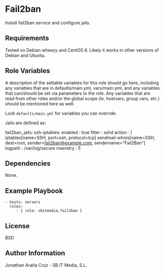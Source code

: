 Fail2ban
========

Install fail2ban service and configure jails.

Requirements
------------

Tested on Debian wheezy and CentOS 6. Likely it works in other versions of Debian and Ubuntu.

Role Variables
--------------

A description of the settable variables for this role should go here, including any variables that are in defaults/main.yml, vars/main.yml, and any variables that can/should be set via parameters to the role. Any variables that are read from other roles and/or the global scope (ie. hostvars, group vars, etc.) should be mentioned here as well.

Look `defaults/main.yml` for variables you can override.

Jails are defined as:

fail2ban_jails:
  ssh-iptables:
    enabled  : true
    filter   : sshd
    action   : |
      iptables[name=SSH, port=ssh, protocol=tcp]
      sendmail-whois[name=SSH, dest=root, sender=fail2ban@example.com, sendername="Fail2Ban"]
    logpath  : /var/log/secure
    maxretry : 5

Dependencies
------------

None.

Example Playbook
-------------------------

    - hosts: servers
      roles:
         - { role: sbitmedia.fail2ban }

License
-------

BSD

Author Information
------------------

Jonathan Araña Cruz - SB IT Media, S.L.

